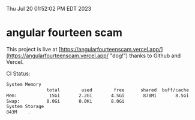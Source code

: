 Thu Jul 20 01:52:02 PM EDT 2023

# angular fourteen scam


This project is live at [https://angularfourteenscam.vercel.app/](https://angularfourteenscam.vercel.app/ "dog!") thanks to Github and Vercel.

CI Status: 

```bash
System Memory
               total        used        free      shared  buff/cache   available
Mem:            15Gi       2.2Gi       4.5Gi       870Mi       8.5Gi        11Gi
Swap:          8.0Gi       0.0Ki       8.0Gi
System Storage
843M	.
```
